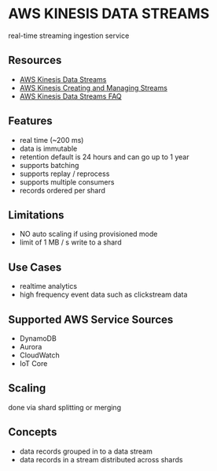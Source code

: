 # AWS KINESIS DATA STREAMS

real-time streaming ingestion service

## Resources

- [AWS Kinesis Data Streams](https://docs.aws.amazon.com/streams/latest/dev/introduction.html)
- [AWS Kinesis Creating and Managing Streams](https://docs.aws.amazon.com/streams/latest/dev/working-with-streams.html)
- [AWS Kinesis Data Streams FAQ](https://aws.amazon.com/kinesis/data-streams/faqs/)

## Features

- real time (~200 ms)
- data is immutable
- retention default is 24 hours and can go up to 1 year
- supports batching
- supports replay / reprocess
- supports multiple consumers
- records ordered per shard

## Limitations

- NO auto scaling if using provisioned mode
- limit of 1 MB / s write to a shard

## Use Cases

- realtime analytics
- high frequency event data such as clickstream data

## Supported AWS Service Sources

- DynamoDB
- Aurora
- CloudWatch
- IoT Core

## Scaling

done via shard splitting or merging

## Concepts

- data records grouped in to a data stream
- data records in a stream distributed across shards
